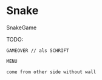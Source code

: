 # Snake
SnakeGame 


TODO:

	GAMEOVER // als SCHRIFT
	
	MENU 
	
	come from other side without wall
	
	
